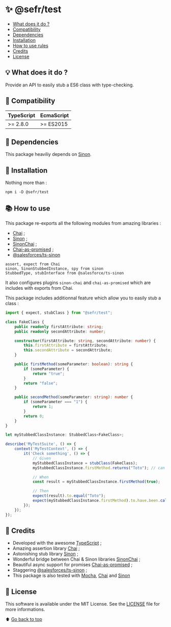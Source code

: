 # ✨ @sefr/test

- [What does it do ?](#-what-does-it-do)
- [Compatibility](#-compatibility)
- [Dependencies](#-dependencies)
- [Installation](#-installation)
- [How to use rules](#-how-to-use)
- [Credits](#-credits)
- [License](#-license)

## 💡 What does it do ?

Provide an API to easily stub a ES6 class with type-checking.

## 🔧 Compatibility

| TypeScript | EcmaScript |
|------------|------------|
| \>= 2.8.0  | \>= ES2015 |

## 🎱 Dependencies

This package heaviliy depends on [Sinon](https://sinonjs.org/).

## 💾 Installation

Nothing more than :

```shell
npm i -D @sefr/test
```

## 📚 How to use

This package re-exports all the following modules from amazing libraries : 
- [Chai](https://www.chaijs.com/) ;
- [Sinon](https://sinonjs.org/) ;
- [SinonChai](https://www.chaijs.com/plugins/sinon-chai/) ;
- [Chai-as-promised](https://www.chaijs.com/plugins/chai-as-promised/) ;
- [@salesforces/ts-sinon](https://www.npmjs.com/package/@salesforce/ts-sinon)

```
assert, expect from Chai
sinon, SinonStubbedInstance, spy from sinon
StubbedType, stubInterface from @salesforce/ts-sinon
```

It also configures plugins `sinon-chai` and `chai-as-promised` which are includes with exports from Chai.

This package includes additionnal feature which allow you to easily stub a class :

```typescript
import { expect, stubClass } from "@sefr/test";

class FakeClass {
	public readonly firstAttribute: string;
	public readonly secondAttribute: number;

	constructor(firstAttribute: string, secondAttribute: number) {
		this.firstAttribute = firstAttribute;
		this.secondAttribute = secondAttribute;
	}

	public firstMethod(someParameter: boolean): string {
		if (someParameter) {
			return "true";
		}
		return "false";
	}

	public secondMethod(someParameter: string): number {
		if (someParameter === "1") {
			return 1;
		}
		return 0;
	}
}

let myStubbedClassInstance: StubbedClass<FakeClass>;

describe('MyTestSuite', () => {
	context('MyTestContext', () => {
		it('Check something', () => {
			// Given
			myStubbedClassInstance = stubClass(FakeClass);
			myStubbedClassInstance.firstMethod.returns("Toto"); // can be any method from a Sinon stub

			// When
			const result = myStubbedClassInstance.firstMethod(true);

			// Then
			expect(result).to.equal("Toto");
			expect(myStubbedClassInstance.firstMethod).to.have.been.calledOnceWith("Toto"); // any assertion that you need
		});
	});
});
```

## 📎 Credits

+ Developed with the awesome [TypeScript](https://www.typescriptlang.org/) ;
+ Amazing assertion library [Chai](https://www.chaijs.com/) ;
+ Astonishing stub library [Sinon](https://sinonjs.org/) ;
+ Wonderful bridge between Chai & Sinon libraries [SinonChai](https://www.chaijs.com/plugins/sinon-chai/) ;
+ Beautiful async support for promises [Chai-as-promised](https://www.chaijs.com/plugins/chai-as-promised/) ;
+ Staggering [@salesforces/ts-sinon](https://www.npmjs.com/package/@salesforce/ts-sinon) ;
+ This package is also tested with [Mocha](https://mochajs.org/), [Chai](https://www.chaijs.com/) and [Sinon](https://sinonjs.org/)

## 📜 License

This software is available under the MIT License. See the [LICENSE](LICENSE.md) file for more informations.

⬆️ [Go back to top](#-sefrtest)
